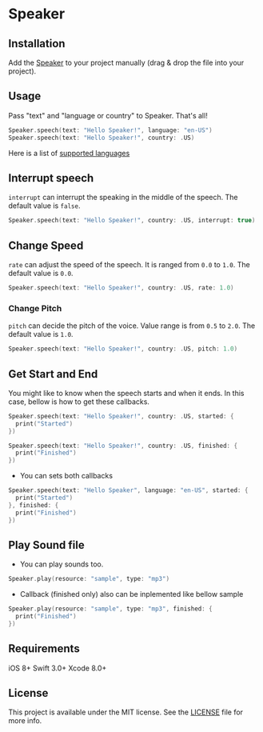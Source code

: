 # Speaker

## Installation

Add the [Speaker](https://github.com/WataruMaeda/speaker/blob/master/Speaker/Speaker.swift) to your project manually (drag & drop the file into your project).

## Usage

Pass "text" and "language or country" to Speaker. That's all!

```Swift
Speaker.speech(text: "Hello Speaker!", language: "en-US")
Speaker.speech(text: "Hello Speaker!", country: .US)
```

Here is a list of [supported languages](https://github.com/WataruMaeda/speaker/blob/master/Speaker/Speaker.swift#L147L184)

## Interrupt speech

`interrupt` can interrupt the speaking in the middle of the speech. The default value is `false`.

```Swift
Speaker.speech(text: "Hello Speaker!", country: .US, interrupt: true)
```

## Change Speed

`rate` can adjust the speed of the speech. It is ranged from `0.0` to `1.0`. The default value is `0.0`.

```Swift
Speaker.speech(text: "Hello Speaker!", country: .US, rate: 1.0)
```
### Change Pitch

`pitch` can decide the pitch of the voice. Value range is from `0.5` to `2.0`. The default value is `1.0`.

```Swift
Speaker.speech(text: "Hello Speaker!", country: .US, pitch: 1.0)
```

## Get Start and End

You might like to know when the speech starts and when it ends. In this case, bellow is how to get these callbacks.

```Swift
Speaker.speech(text: "Hello Speaker!", country: .US, started: {
  print("Started")
})
```
```Swift
Speaker.speech(text: "Hello Speaker!", country: .US, finished: {
  print("Finished")
})
```
* You can sets both callbacks

```Swift
Speaker.speech(text: "Hello Speaker", language: "en-US", started: {
  print("Started")
}, finished: {
  print("Finished")
})
```

## Play Sound file

* You can play sounds too. 

```Swift
Speaker.play(resource: "sample", type: "mp3")
```

* Callback (finished only) also can be inplemented like bellow sample

```Swift
Speaker.play(resource: "sample", type: "mp3", finished: {
  print("Finished")
})
```

## Requirements

iOS 8+
Swift 3.0+
Xcode 8.0+

## License

This project is available under the MIT license. See the [LICENSE](https://github.com/WataruMaeda/speaker/blob/master/LICENSE) file for more info.
